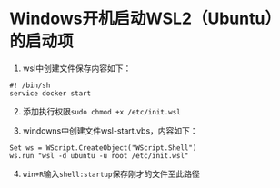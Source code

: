 # Windows开机启动WSL2（Ubuntu）的启动项

1. wsl中创建文件保存内容如下：
```
#! /bin/sh
service docker start
```

2. 添加执行权限`sudo chmod +x /etc/init.wsl`

3. windowns中创建文件wsl-start.vbs，内容如下：
```
Set ws = WScript.CreateObject("WScript.Shell")
ws.run "wsl -d ubuntu -u root /etc/init.wsl"
```

4.  `win+R`输入`shell:startup`保存刚才的文件至此路径


